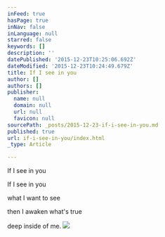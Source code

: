```yaml
---
inFeed: true
hasPage: true
inNav: false
inLanguage: null
starred: false
keywords: []
description: ''
datePublished: '2015-12-23T10:25:06.692Z'
dateModified: '2015-12-23T10:24:49.679Z'
title: If I see in you
author: []
authors: []
publisher:
  name: null
  domain: null
  url: null
  favicon: null
sourcePath: _posts/2015-12-23-if-i-see-in-you.md
published: true
url: if-i-see-in-you/index.html
_type: Article

---
```

If I see in you

If I see in you 

what I want to see 

then I awaken what's true 

deep inside of me. ![](https://the-grid-user-content.s3-us-west-2.amazonaws.com/e358c30d-22eb-4382-9b60-57e12936d2af.jpg)